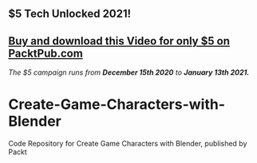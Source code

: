 ## $5 Tech Unlocked 2021!
[Buy and download this Video for only $5 on PacktPub.com](https://www.packtpub.com/product/create-game-characters-with-blender-video/9781838987510)
-----
*The $5 campaign         runs from __December 15th 2020__ to __January 13th 2021.__*

# Create-Game-Characters-with-Blender
Code Repository for Create Game Characters with Blender, published by Packt
